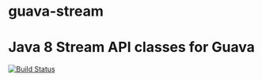# guava-stream
Java 8 Stream API classes for Guava
========
[![Build Status](https://travis-ci.org/yanaga/guava-stream.svg?branch=master)](https://travis-ci.org/yanaga/guava-stream)
